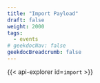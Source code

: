 ```yaml
---
title: "Import Payload"
draft: false
weight: 2000
tags:
  - events
# geekdocNav: false
geekdocBreadcrumb: false
---
```


{{< api-explorer id=`import` >}}

